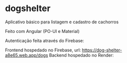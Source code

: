 # dogshelter
Aplicativo básico para listagem e cadastro de cachorros

Feito com Angular (PO-UI e Material)

Autenticação feita através do Firebase: <a href="https://www.google.com/aclk?sa=l&ai=DChcSEwjbvIyxrMOHAxUwNtQBHX29AskYABAAGgJvYQ&co=1&ase=2&gclid=CjwKCAjw74e1BhBnEiwAbqOAjHv6ILg3Z3_ZI-7pnWTzvfIfpFJrwK8H8OSA-ahiw3is8kKk4tK_FRoCgvEQAvD_BwE&sig=AOD64_0hCYsLa2G0GGim0JPMKlASFQ9L4A&q&nis=4&adurl&ved=2ahUKEwiWnIOxrMOHAxU9q5UCHQFvAOIQ0Qx6BAgIEAE"></a>

Frontend hospedado no Firebase, url: https://dog-shelter-a8e65.web.app/dogs
Backend hospedado no Render: <a href="https://render.com/"></a>
